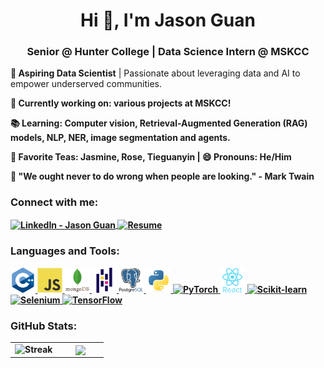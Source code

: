 <h1 align="center">Hi 👋, I'm Jason Guan</h1>
<h3 align="center">Senior @ Hunter College | Data Science Intern @ MSKCC</h3>

<p>
  <strong>🏫 Aspiring Data Scientist</strong> | Passionate about leveraging data and AI to empower underserved communities.
</p>
<p>
  <strong>🚀 Currently working on: various projects at MSKCC!
</p>
<p>
  <strong>📚 Learning:</strong> Computer vision, Retrieval-Augmented Generation (RAG) models, NLP, NER, image segmentation and agents.
</p>
<p>
   <strong>🍵 Favorite Teas:</strong> Jasmine, Rose, Tieguanyin | <strong>😄 Pronouns:</strong> He/Him 
</p>
<p>
  📖 "We ought never to do wrong when people are looking." - Mark Twain
</p>

<h3 align="left">Connect with me:</h3>
<p align="left">
  <a href="https://www.linkedin.com/in/jiaxiong-guan/" target="blank">
    <img align="center" src="https://raw.githubusercontent.com/rahuldkjain/github-profile-readme-generator/master/src/images/icons/Social/linked-in-alt.svg" alt="LinkedIn - Jason Guan" height="40" width="40" />
  </a>
  <a href="https://github.com/Jguan10/Resume/blob/main/Resume.pdf">
    <img align="center" src = "https://cdn.iconscout.com/icon/free/png-512/free-resume-icon-download-in-svg-png-gif-file-formats--cv-profile-biodata-portfolio-jobs-job-services-pack-carriers-icons-1650445.png?f=webp&w=256" alt = "Resume" height = "40" width = "40"/>
  </a>
  <!-- Add other social links here if needed -->
</p>

<h3 align="left">Languages and Tools:</h3>
<p align="left">
  <a href="https://www.w3schools.com/cpp/" target="_blank" rel="noreferrer">
    <img src="https://raw.githubusercontent.com/devicons/devicon/master/icons/cplusplus/cplusplus-original.svg" alt="C++" width="40" height="40"/>
  </a> 
  <a href="https://developer.mozilla.org/en-US/docs/Web/JavaScript" target="_blank" rel="noreferrer">
    <img src="https://raw.githubusercontent.com/devicons/devicon/master/icons/javascript/javascript-original.svg" alt="JavaScript" width="40" height="40"/>
  </a>
  <a href="https://www.mongodb.com/" target="_blank" rel="noreferrer">
    <img src="https://raw.githubusercontent.com/devicons/devicon/master/icons/mongodb/mongodb-original-wordmark.svg" alt="MongoDB" width="40" height="40"/>
  </a> 
  <a href="https://pandas.pydata.org/" target="_blank" rel="noreferrer">
    <img src="https://raw.githubusercontent.com/devicons/devicon/2ae2a900d2f041da66e950e4d48052658d850630/icons/pandas/pandas-original.svg" alt="Pandas" width="40" height="40"/>
  </a>
  <a href="https://www.postgresql.org" target="_blank" rel="noreferrer">
    <img src="https://raw.githubusercontent.com/devicons/devicon/master/icons/postgresql/postgresql-original-wordmark.svg" alt="PostgreSQL" width="40" height="40"/>
  </a>
  <a href="https://www.python.org" target="_blank" rel="noreferrer">
    <img src="https://raw.githubusercontent.com/devicons/devicon/master/icons/python/python-original.svg" alt="Python" width="40" height="40"/>
  </a>
  <a href="https://pytorch.org/" target="_blank" rel="noreferrer">
    <img src="https://www.vectorlogo.zone/logos/pytorch/pytorch-icon.svg" alt="PyTorch" width="40" height="40"/>
  </a>
  <a href="https://reactjs.org/" target="_blank" rel="noreferrer">
    <img src="https://raw.githubusercontent.com/devicons/devicon/master/icons/react/react-original-wordmark.svg" alt="React" width="40" height="40"/>
  </a>
  <a href="https://scikit-learn.org/" target="_blank" rel="noreferrer">
    <img src="https://upload.wikimedia.org/wikipedia/commons/0/05/Scikit_learn_logo_small.svg" alt="Scikit-learn" width="40" height="40"/>
  </a>
  <a href="https://www.selenium.dev" target="_blank" rel="noreferrer">
    <img src="https://raw.githubusercontent.com/detain/svg-logos/780f25886640cef088af994181646db2f6b1a3f8/svg/selenium-logo.svg" alt="Selenium" width="40" height="40"/>
  </a>
  <a href="https://www.tensorflow.org" target="_blank" rel="noreferrer">
    <img src="https://www.vectorlogo.zone/logos/tensorflow/tensorflow-icon.svg" alt="TensorFlow" width="40" height="40"/>
  </a>
</p>

<h3 align="left">GitHub Stats:</h3>
<table><tbody><tr border="none"><td width="50%" align="center">
  <img alt="Streak" src="https://github-readme-streak-stats-five-roan.vercel.app?user=Jguan10&theme=dark" />
</td><td width="50%" align="center">
  <img align="center" src="https://readme-stats-fork-mauve.vercel.app/api/top-langs/?username=jguan10&theme=dark&layout=compact&hide_border=false&no-bg=true&no-frame=true&langs_count=6" />
</td></tr></tbody></table>

